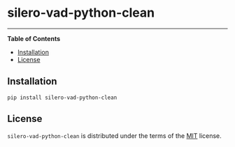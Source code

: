 # silero-vad-python-clean

<!--[![PyPI - Version](https://img.shields.io/pypi/v/behsan-text-to-vec.svg)](https://pypi.org/project/behsan-text-to-vec)
[![PyPI - Python Version](https://img.shields.io/pypi/pyversions/behsan-text-to-vec.svg)](https://pypi.org/project/behsan-text-to-vec)
-->
-----

**Table of Contents**

- [Installation](#installation)
- [License](#license)

## Installation

```console
pip install silero-vad-python-clean
```

## License

`silero-vad-python-clean` is distributed under the terms of the [MIT](https://spdx.org/licenses/MIT.html) license.
